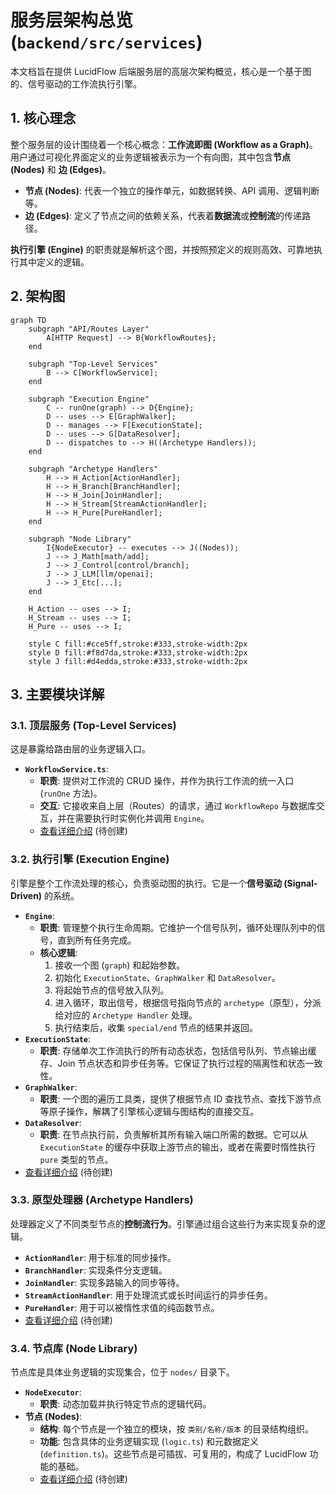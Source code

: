 # 服务层架构总览 (`backend/src/services`)

本文档旨在提供 LucidFlow 后端服务层的高层次架构概览，核心是一个基于图的、信号驱动的工作流执行引擎。

## 1. 核心理念

整个服务层的设计围绕着一个核心概念：**工作流即图 (Workflow as a Graph)**。用户通过可视化界面定义的业务逻辑被表示为一个有向图，其中包含**节点 (Nodes)** 和 **边 (Edges)**。

-   **节点 (Nodes)**: 代表一个独立的操作单元，如数据转换、API 调用、逻辑判断等。
-   **边 (Edges)**: 定义了节点之间的依赖关系，代表着**数据流**或**控制流**的传递路径。

**执行引擎 (Engine)** 的职责就是解析这个图，并按照预定义的规则高效、可靠地执行其中定义的逻辑。

## 2. 架构图

```mermaid
graph TD
    subgraph "API/Routes Layer"
        A[HTTP Request] --> B{WorkflowRoutes};
    end

    subgraph "Top-Level Services"
        B --> C[WorkflowService];
    end

    subgraph "Execution Engine"
        C -- runOne(graph) --> D{Engine};
        D -- uses --> E[GraphWalker];
        D -- manages --> F[ExecutionState];
        D -- uses --> G[DataResolver];
        D -- dispatches to --> H((Archetype Handlers));
    end

    subgraph "Archetype Handlers"
        H --> H_Action[ActionHandler];
        H --> H_Branch[BranchHandler];
        H --> H_Join[JoinHandler];
        H --> H_Stream[StreamActionHandler];
        H --> H_Pure[PureHandler];
    end

    subgraph "Node Library"
        I{NodeExecutor} -- executes --> J((Nodes));
        J --> J_Math[math/add];
        J --> J_Control[control/branch];
        J --> J_LLM[llm/openai];
        J --> J_Etc[...];
    end
    
    H_Action -- uses --> I;
    H_Stream -- uses --> I;
    H_Pure -- uses --> I;

    style C fill:#cce5ff,stroke:#333,stroke-width:2px
    style D fill:#f8d7da,stroke:#333,stroke-width:2px
    style J fill:#d4edda,stroke:#333,stroke-width:2px
```

## 3. 主要模块详解

### 3.1. 顶层服务 (Top-Level Services)

这是暴露给路由层的业务逻辑入口。

-   **`WorkflowService.ts`**:
    -   **职责**: 提供对工作流的 CRUD 操作，并作为执行工作流的统一入口 (`runOne` 方法)。
    -   **交互**: 它接收来自上层（Routes）的请求，通过 `WorkflowRepo` 与数据库交互，并在需要执行时实例化并调用 `Engine`。
    -   [查看详细介绍](./services/workflow_service.md) (待创建)

### 3.2. 执行引擎 (Execution Engine)

引擎是整个工作流处理的核心，负责驱动图的执行。它是一个**信号驱动 (Signal-Driven)** 的系统。

-   **`Engine`**:
    -   **职责**: 管理整个执行生命周期。它维护一个信号队列，循环处理队列中的信号，直到所有任务完成。
    -   **核心逻辑**:
        1.  接收一个图 (`graph`) 和起始参数。
        2.  初始化 `ExecutionState`、`GraphWalker` 和 `DataResolver`。
        3.  将起始节点的信号放入队列。
        4.  进入循环，取出信号，根据信号指向节点的 `archetype`（原型），分派给对应的 `Archetype Handler` 处理。
        5.  执行结束后，收集 `special/end` 节点的结果并返回。
-   **`ExecutionState`**:
    -   **职责**: 存储单次工作流执行的所有动态状态，包括信号队列、节点输出缓存、Join 节点状态和异步任务等。它保证了执行过程的隔离性和状态一致性。
-   **`GraphWalker`**:
    -   **职责**: 一个图的遍历工具类，提供了根据节点 ID 查找节点、查找下游节点等原子操作，解耦了引擎核心逻辑与图结构的直接交互。
-   **`DataResolver`**:
    -   **职责**: 在节点执行前，负责解析其所有输入端口所需的数据。它可以从 `ExecutionState` 的缓存中获取上游节点的输出，或者在需要时惰性执行 `pure` 类型的节点。
-   [查看详细介绍](./services/engine.md) (待创建)

### 3.3. 原型处理器 (Archetype Handlers)

处理器定义了不同类型节点的**控制流行为**。引擎通过组合这些行为来实现复杂的逻辑。

-   **`ActionHandler`**: 用于标准的同步操作。
-   **`BranchHandler`**: 实现条件分支逻辑。
-   **`JoinHandler`**: 实现多路输入的同步等待。
-   **`StreamActionHandler`**: 用于处理流式或长时间运行的异步任务。
-   **`PureHandler`**: 用于可以被惰性求值的纯函数节点。
-   [查看详细介绍](./services/handlers.md) (待创建)

### 3.4. 节点库 (Node Library)

节点库是具体业务逻辑的实现集合，位于 `nodes/` 目录下。

-   **`NodeExecutor`**:
    -   **职责**: 动态加载并执行特定节点的逻辑代码。
-   **节点 (Nodes)**:
    -   **结构**: 每个节点是一个独立的模块，按 `类别/名称/版本` 的目录结构组织。
    -   **功能**: 包含具体的业务逻辑实现 (`logic.ts`) 和元数据定义 (`definition.ts`)。这些节点是可插拔、可复用的，构成了 LucidFlow 功能的基础。
    -   [查看详细介绍](./services/nodes.md) (待创建)
